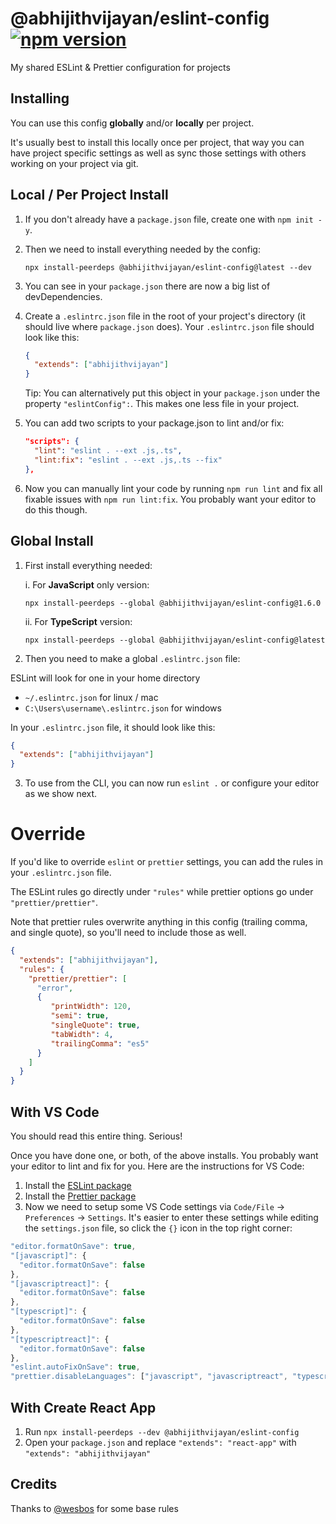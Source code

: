 # @abhijithvijayan/eslint-config [![npm version](https://img.shields.io/npm/v/@abhijithvijayan/eslint-config)](https://www.npmjs.com/package/@abhijithvijayan/eslint-config)

My shared ESLint & Prettier configuration for projects

## Installing

You can use this config **globally** and/or **locally** per project.

It's usually best to install this locally once per project, that way you can have project specific settings as well as sync those settings with others working on your project via git.

## Local / Per Project Install

1. If you don't already have a `package.json` file, create one with `npm init -y`.

2. Then we need to install everything needed by the config:   
    ```
    npx install-peerdeps @abhijithvijayan/eslint-config@latest --dev
    ```

3. You can see in your `package.json` there are now a big list of devDependencies.

4. Create a `.eslintrc.json` file in the root of your project's directory (it should live where `package.json` does). Your `.eslintrc.json` file should look like this:

    ```json
    {
      "extends": ["abhijithvijayan"]
    }
    ```

      Tip: You can alternatively put this object in your `package.json` under the property `"eslintConfig":`. This makes one less file in your project.

5. You can add two scripts to your package.json to lint and/or fix:

    ```json
    "scripts": {
      "lint": "eslint . --ext .js,.ts",
      "lint:fix": "eslint . --ext .js,.ts --fix"
    },
    ```

6. Now you can manually lint your code by running `npm run lint` and fix all fixable issues with `npm run lint:fix`.
   You probably want your editor to do this though.

## Global Install

1. First install everything needed:


    i. For **JavaScript** only version:
    ```
    npx install-peerdeps --global @abhijithvijayan/eslint-config@1.6.0
    ```
    ii. For **TypeScript** version:

    ```
    npx install-peerdeps --global @abhijithvijayan/eslint-config@latest
    ```

2. Then you need to make a global `.eslintrc.json` file:

ESLint will look for one in your home directory

- `~/.eslintrc.json` for linux / mac
- `C:\Users\username\.eslintrc.json` for windows

In your `.eslintrc.json` file, it should look like this:

```json
{
  "extends": ["abhijithvijayan"]
}
```

3. To use from the CLI, you can now run `eslint .` or configure your editor as we show next.

# Override

If you'd like to override `eslint` or `prettier` settings, you can add the rules in your `.eslintrc.json` file.

The ESLint rules go directly under `"rules"` while prettier options go under `"prettier/prettier"`.

Note that prettier rules overwrite anything in this config (trailing comma, and single quote), so you'll need to include those as well.

```json
{
  "extends": ["abhijithvijayan"],
  "rules": {
    "prettier/prettier": [
      "error",
      {
         "printWidth": 120,
         "semi": true,
         "singleQuote": true,
         "tabWidth": 4,
         "trailingComma": "es5"
      }
    ]
  }
}
```

## With VS Code

You should read this entire thing. Serious!

Once you have done one, or both, of the above installs. You probably want your editor to lint and fix for you. Here are the instructions for VS Code:

1. Install the [ESLint package](https://marketplace.visualstudio.com/items?itemName=dbaeumer.vscode-eslint)
2. Install the [Prettier package](https://marketplace.visualstudio.com/items?itemName=esbenp.prettier-vscode)
3. Now we need to setup some VS Code settings via `Code/File` → `Preferences` → `Settings`. It's easier to enter these settings while editing the `settings.json` file, so click the `{}` icon in the top right corner:

```js
"editor.formatOnSave": true,
"[javascript]": {
  "editor.formatOnSave": false
},
"[javascriptreact]": {
  "editor.formatOnSave": false
},
"[typescript]": {
  "editor.formatOnSave": false
},
"[typescriptreact]": {
  "editor.formatOnSave": false
},
"eslint.autoFixOnSave": true,
"prettier.disableLanguages": ["javascript", "javascriptreact", "typescript", "typescriptreact"],
```

## With Create React App

1. Run `npx install-peerdeps --dev @abhijithvijayan/eslint-config`
1. Open your `package.json` and replace `"extends": "react-app"` with `"extends": "abhijithvijayan"`

## Credits

Thanks to [@wesbos](https://github.com/wesbos) for some base rules